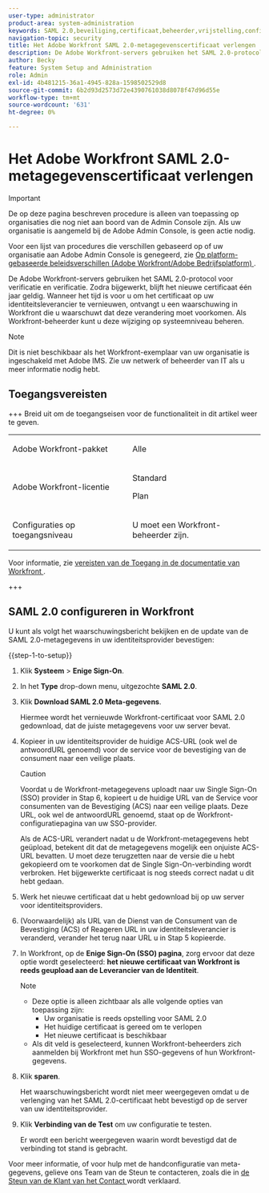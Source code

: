 ```yaml
---
user-type: administrator
product-area: system-administration
keywords: SAML 2.0,beveiliging,certificaat,beheerder,vrijstelling,configuratie,metagegevens
navigation-topic: security
title: Het Adobe Workfront SAML 2.0-metagegevenscertificaat verlengen
description: De Adobe Workfront-servers gebruiken het SAML 2.0-protocol voor verificatie en verificatie. Zodra bijgewerkt, blijft het nieuwe certificaat één jaar geldig. Wanneer het tijd is voor u om het certificaat op uw identiteitsleverancier te vernieuwen, ontvangt u een waarschuwing in Workfront die u waarschuwt dat deze verandering moet voorkomen. Als Workfront-beheerder kunt u deze wijziging op systeemniveau beheren.
author: Becky
feature: System Setup and Administration
role: Admin
exl-id: 4b481215-36a1-4945-828a-1598502529d8
source-git-commit: 6b2d93d2573d72e4390761038d8078f47d96d55e
workflow-type: tm+mt
source-wordcount: '631'
ht-degree: 0%

---
```


# Het Adobe Workfront SAML 2.0-metagegevenscertificaat verlengen

>[!IMPORTANT]
>
>De op deze pagina beschreven procedure is alleen van toepassing op organisaties die nog niet aan boord van de Admin Console zijn. Als uw organisatie is aangemeld bij de Adobe Admin Console, is geen actie nodig.
>
>Voor een lijst van procedures die verschillen gebaseerd op of uw organisatie aan Adobe Admin Console is genegeerd, zie [ Op platform-gebaseerde beleidsverschillen (Adobe Workfront/Adobe Bedrijfsplatform) ](../../../administration-and-setup/get-started-wf-administration/actions-in-admin-console.md).

De Adobe Workfront-servers gebruiken het SAML 2.0-protocol voor verificatie en verificatie. Zodra bijgewerkt, blijft het nieuwe certificaat één jaar geldig. Wanneer het tijd is voor u om het certificaat op uw identiteitsleverancier te vernieuwen, ontvangt u een waarschuwing in Workfront die u waarschuwt dat deze verandering moet voorkomen. Als Workfront-beheerder kunt u deze wijziging op systeemniveau beheren.

<!--Use this Important note box in the last few weeks before each update.

You must take action to update the metadata in your identity provider with the information from the renewed certificate before the specified date. Mismatched certificates can keep your users from logging in to Workfront after November 22, 2022.
 
-->

>[!NOTE]
>
>Dit is niet beschikbaar als het Workfront-exemplaar van uw organisatie is ingeschakeld met Adobe IMS. Zie uw netwerk of beheerder van IT als u meer informatie nodig hebt.

## Toegangsvereisten

+++ Breid uit om de toegangseisen voor de functionaliteit in dit artikel weer te geven.

<table style="table-layout:auto"> 
 <col> 
 <col> 
 <tbody> 
  <tr> 
   <td role="rowheader">Adobe Workfront-pakket</td> 
   <td><p>Alle</p></td> 
  </tr> 
  <tr> 
   <td role="rowheader">Adobe Workfront-licentie</td> 
   <td><p>Standard</p><p>Plan</p></td> 
  </tr> 
  <tr> 
   <td role="rowheader">Configuraties op toegangsniveau</td> 
   <td> <p>U moet een Workfront-beheerder zijn.</p> </p> </td> 
  </tr> 
 </tbody> 
</table>

Voor informatie, zie [ vereisten van de Toegang in de documentatie van Workfront ](/help/quicksilver/administration-and-setup/add-users/access-levels-and-object-permissions/access-level-requirements-in-documentation.md).

+++

## SAML 2.0 configureren in Workfront

U kunt als volgt het waarschuwingsbericht bekijken en de update van de SAML 2.0-metagegevens in uw identiteitsprovider bevestigen:

{{step-1-to-setup}}

1. Klik **Systeem** > **Enige Sign-On**.

1. In het **Type** drop-down menu, uitgezochte **SAML 2.0**.

1. Klik **Download SAML 2.0 Meta-gegevens**.

   Hiermee wordt het vernieuwde Workfront-certificaat voor SAML 2.0 gedownload, dat de juiste metagegevens voor uw server bevat.

1. Kopieer in uw identiteitsprovider de huidige ACS-URL (ook wel de antwoordURL genoemd) voor de service voor de bevestiging van de consument naar een veilige plaats.

   >[!CAUTION]
   >
   >Voordat u de Workfront-metagegevens uploadt naar uw Single Sign-On (SSO) provider in Stap 6, kopieert u de huidige URL van de Service voor consumenten van de Bevestiging (ACS) naar een veilige plaats. Deze URL, ook wel de antwoordURL genoemd, staat op de Workfront-configuratiepagina van uw SSO-provider.
   >
   >
   >Als de ACS-URL verandert nadat u de Workfront-metagegevens hebt geüpload, betekent dit dat de metagegevens mogelijk een onjuiste ACS-URL bevatten. U moet deze terugzetten naar de versie die u hebt gekopieerd om te voorkomen dat de Single Sign-On-verbinding wordt verbroken. Het bijgewerkte certificaat is nog steeds correct nadat u dit hebt gedaan.

1. Werk het nieuwe certificaat dat u hebt gedownload bij op uw server voor identiteitsproviders.
1. (Voorwaardelijk) als URL van de Dienst van de Consument van de Bevestiging (ACS) of Reageren URL in uw identiteitsleverancier is veranderd, verander het terug naar URL u in Stap 5 kopieerde.
1. In Workfront, op de **Enige Sign-On (SSO) pagina**, zorg ervoor dat deze optie wordt geselecteerd: **het nieuwe certificaat van Workfront is reeds geupload aan de Leverancier van de Identiteit**.

   >[!NOTE]
   >
   >* Deze optie is alleen zichtbaar als alle volgende opties van toepassing zijn:
   >   * Uw organisatie is reeds opstelling voor SAML 2.0
   >   * Het huidige certificaat is gereed om te verlopen
   >   * Het nieuwe certificaat is beschikbaar
   >* Als dit veld is geselecteerd, kunnen Workfront-beheerders zich aanmelden bij Workfront met hun SSO-gegevens of hun Workfront-gegevens.

1. Klik **sparen**.

   Het waarschuwingsbericht wordt niet meer weergegeven omdat u de verlenging van het SAML 2.0-certificaat hebt bevestigd op de server van uw identiteitsprovider.

1. Klik **Verbinding van de Test** om uw configuratie te testen.

   Er wordt een bericht weergegeven waarin wordt bevestigd dat de verbinding tot stand is gebracht.

Voor meer informatie, of voor hulp met de handconfiguratie van meta-gegevens, gelieve ons Team van de Steun te contacteren, zoals die in [ de Steun van de Klant van het Contact ](../../../workfront-basics/tips-tricks-and-troubleshooting/contact-customer-support.md) wordt verklaard.
